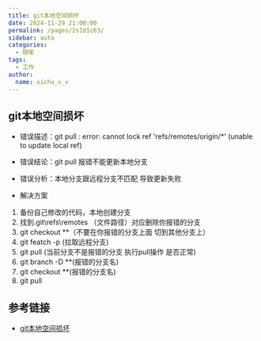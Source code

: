 ```yaml
---
title: git本地空间损坏
date: 2024-11-29 21:00:00
permalink: /pages/2s1d1c63/
sidebar: auto
categories:
  - 随笔
tags:
  - 工作
author: 
  name: xichu_v_v
---
```


## git本地空间损坏
- 错误描述：git pull : error: cannot lock ref 'refs/remotes/origin/*' (unable to update local ref)

- 错误结论：git pull 报错不能更新本地分支

- 错误分析：本地分支跟远程分支不匹配 导致更新失败

- 解决方案
1. 备份自己修改的代码，本地创建分支
2. 找到.git\refs\remotes （文件路径）对应删除你报错的分支
3. git checkout **（不要在你报错的分支上面 切到其他分支上）
4. git featch  -p (拉取远程分支)
5. git pull (当前分支不是报错的分支 执行pull操作 是否正常)
6. git branch  -D **(报错的分支名)
7. git checkout **(报错的分支名)
8. git pull

## 参考链接
- [git本地空间损坏](https://www.cnblogs.com/ifannie/p/13791411.html)